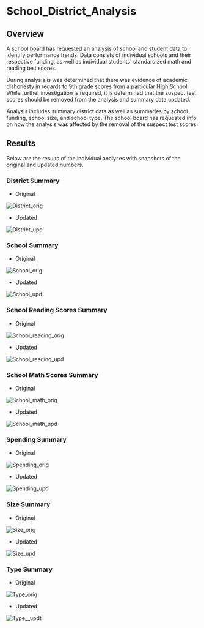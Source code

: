 # School_District_Analysis
 
## Overview
A school board has requested an analysis of school and student data to identify performance trends. Data consists of individual schools and their respective funding, as well as individual students' standardized math and reading test scores.

During analysis is was determined that there was evidence of academic dishonesty in regards to 9th grade scores from a particular High School. While further investigation is required, it is determined that the suspect test scores should be removed from the analysis and summary data updated.

Analysis includes summary district data as well as summaries by school funding, school size, and school type. The school board has requested info on how the analysis was affected by the removal of the suspect test scores.

## Results
Below are the results of the individual analyses with snapshots of the original and updated numbers.

### District Summary
* Original

 ![District_orig](Resources/District_Original.png)

* Updated

 ![District_upd](Resources/District_Updated.png)
 
 ### School Summary
 * Original

![School_orig](Resources/School_Original.png)

* Updated

 ![School_upd](Resources/School_Updated.png)
 
 ### School Reading Scores Summary
 * Original

![School_reading_orig](Resources/School_reading_grade_orig.png)

* Updated

 ![School_reading_upd](Resources/School_reading_grade_updated.png)
 
 ### School Math Scores Summary
 * Original

![School_math_orig](Resources/School_math_grade_orig.png)

* Updated

 ![School_math_upd](Resources/School_math_grade_updated.png)
 
 ### Spending Summary
 * Original

![Spending_orig](Resources/Spending_orig.png)

* Updated

 ![Spending_upd](Resources/Spending_updated.png)
 
  ### Size Summary
 * Original

![Size_orig](Resources/Size_original.png)

* Updated

 ![Size_upd](Resources/Size_updated.png)
 
  ### Type Summary
 * Original

![Type_orig](Resources/Type_original.png)

* Updated

 ![Type__updt](Resources/Type_updated.png)
 
